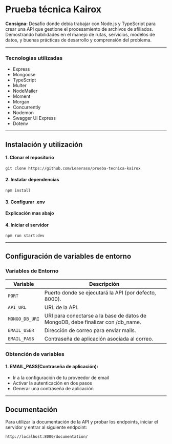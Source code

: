 # Prueba técnica Kairox

<p><b>Consigna:</b> Desafio donde debía trabajar con Node.js y TypeScript para crear una API que gestione el procesamiento de archivos de afiliados. Demostrando habilidades en el manejo de rutas, servicios, modelos de datos, y buenas prácticas de desarrollo y comprensión del problema.</p>

------------


### Tecnologias utilizadas

- Express
- Mongoose
- TypeScript
- Multer
- NodeMailer
- Moment
- Morgan
- Concurrently
- Nodemon
- Swagger UI Express
- Dotenv

------------


## Instalación y utilización

#### 1. Clonar el repositorio
```
git clone https://github.com/Leaeraso/prueba-tecnica-kairox

```
#### 2. Instalar dependencias
```
npm install

```
#### 3. Configurar .env
**Explicación mas abajo**

#### 4. Iniciar el servidor
```
npm run start:dev

```
------------


## Configuración de variables de entorno
### Variables de Entorno
| Variable             | Descripción                                                                 |
|----------------------|-----------------------------------------------------------------------------|
| `PORT`          | Puerto donde se ejecutará la API (por defecto, 8000).                      |
| `API_URL`         | URL de la API.                                  |
| `MONGO_DB_URI`       | URI para conectarse a la base de datos de MongoDB, debe finalizar con /db_name.               |
| `EMAIL_USER`         | Dirección de correo para enviar mails.                                              |
| `EMAIL_PASS`         | Contraseña de aplicación asociada al correo.                                         |

### Obtención de variables
#### 1. EMAIL_PASS(Contraseña de aplicación):
- Ir a la configuración de tu proveedor de email
- Activar la autenticación en dos pasos
- Generar una contraseña de aplicación
------------


## Documentación
<p>
Para utilizar la documentación de la API y probar los endpoints, iniciar el servidor y entrar al siguiente endpoint:

```
http://localhost:8000/documentation/

```
</p>



